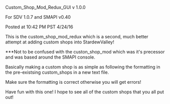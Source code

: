 Custom_Shop_Mod_Redux_GUI v 1.0.0

For SDV 1.0.7 and SMAPI v0.40

Posted at 10:42 PM PST 4/24/16

This is the custom_shop_mod_redux which is a second, much better attempt at adding custom shops into StardewValley!

***Not to be confused with the custon_shop_mod which was it's precessor and was based around the SMAPI console.

Basically making a custom shop is as simple as following the formatting in the pre-existsing custom_shops in a new text file.

Make sure the formatting is correct otherwise you will get errors!

Have fun with this one! I hope to see all of the custom shops that you all put out!
